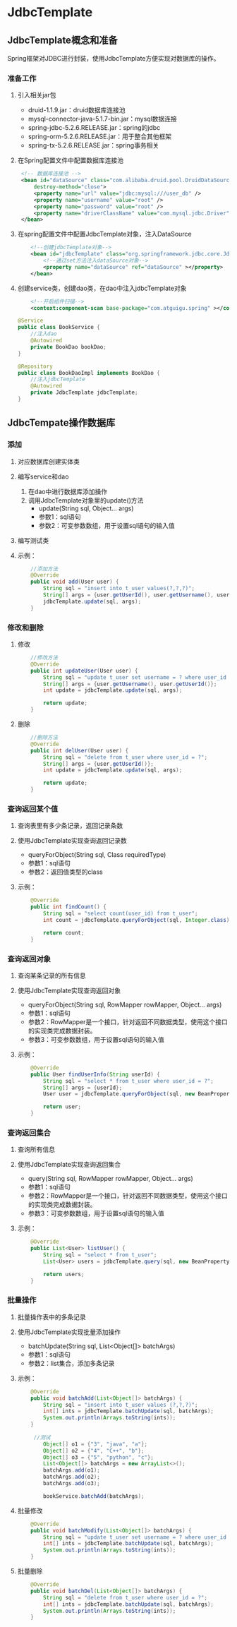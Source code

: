 # JdbcTemplate

## JdbcTemplate概念和准备

Spring框架对JDBC进行封装，使用JdbcTemplate方便实现对数据库的操作。

### 准备工作

1. 引入相关jar包

   - druid-1.1.9.jar：druid数据库连接池
   - mysql-connector-java-5.1.7-bin.jar：mysql数据连接
   - spring-jdbc-5.2.6.RELEASE.jar：spring的jdbc
   - spring-orm-5.2.6.RELEASE.jar：用于整合其他框架
   - spring-tx-5.2.6.RELEASE.jar：spring事务相关

2. 在Spring配置文件中配置数据库连接池

   ```xml
   	<!-- 数据库连接池 -->
   	<bean id="dataSource" class="com.alibaba.druid.pool.DruidDataSource"
   		destroy-method="close">
   		<property name="url" value="jdbc:mysql:///user_db" />
   		<property name="username" value="root" />
   		<property name="password" value="root" />
   		<property name="driverClassName" value="com.mysql.jdbc.Driver" />
   	</bean>
   ```

3. 在spring配置文件中配置JdbcTemplate对象，注入DataSource

   ```xml
       <!--创建jdbcTemplate对象-->
       <bean id="jdbcTemplate" class="org.springframework.jdbc.core.JdbcTemplate">
           <!--通过set方法注入dataSource对象-->
           <property name="dataSource" ref="dataSource" ></property>
       </bean>
   ```

4. 创建service类，创建dao类，在dao中注入jdbcTemplate对象

   ```xml
       <!--开启组件扫描-->
       <context:component-scan base-package="com.atguigu.spring" ></context:component-scan>
   ```

   ```java
   @Service
   public class BookService {
       //注入dao
       @Autowired
       private BookDao bookDao;
   }
   
   @Repository
   public class BookDaoImpl implements BookDao {
       //注入jdbcTemplate
       @Autowired
       private JdbcTemplate jdbcTemplate;
   }
   ```



## JdbcTempate操作数据库

### 添加

1. 对应数据库创建实体类

2. 编写service和dao

   1. 在dao中进行数据库添加操作
   2. 调用JdbcTemplate对象里的update()方法
      - update(String sql, Object... args)
      - 参数1：sql语句
      - 参数2：可变参数数组，用于设置sql语句的输入值

3. 编写测试类

4. 示例：

   ```java
       //添加方法
       @Override
       public void add(User user) {
           String sql = "insert into t_user values(?,?,?)";
           String[] args = {user.getUserId(), user.getUsername(), user.getUstatus()};
           jdbcTemplate.update(sql, args);
       }
   ```

   

### 修改和删除

1. 修改

   ```java
       //修改方法
       @Override
       public int updateUser(User user) {
           String sql = "update t_user set username = ? where user_id = ?";
           String[] args = {user.getUsername(), user.getUserId()};
           int update = jdbcTemplate.update(sql, args);
   
           return update;
       }
   ```

2. 删除

   ```java
       //删除方法
       @Override
       public int delUser(User user) {
           String sql = "delete from t_user where user_id = ?";
           String[] args = {user.getUserId()};
           int update = jdbcTemplate.update(sql, args);
   
           return update;
       }
   ```

   

### 查询返回某个值

1. 查询表里有多少条记录，返回记录条数

2. 使用JdbcTemplate实现查询返回记录数

   - queryForObject(String sql, Class<T> requiredType)
   - 参数1：sql语句
   - 参数2：返回值类型的class

3. 示例：

   ```java
       @Override
       public int findCount() {
           String sql = "select count(user_id) from t_user";
           int count = jdbcTemplate.queryForObject(sql, Integer.class);
   
           return count;
       }
   ```

   

### 查询返回对象

1. 查询某条记录的所有信息

2. 使用JdbcTemplate实现查询返回对象

   - queryForObject(String sql, RowMapper<T> rowMapper, Object... args)
   - 参数1：sql语句
   - 参数2：RowMapper是一个接口，针对返回不同数据类型，使用这个接口的实现类完成数据封装。
   - 参数3：可变参数数组，用于设置sql语句的输入值

3. 示例：

   ```java
       @Override
       public User findUserInfo(String userId) {
           String sql = "select * from t_user where user_id = ?";
           String[] args = {userId};
           User user = jdbcTemplate.queryForObject(sql, new BeanPropertyRowMapper<User>(User.class), args);
   
           return user;
       }
   ```



### 查询返回集合

1. 查询所有信息

2. 使用JdbcTemplate实现查询返回集合

   - query(String sql, RowMapper<T> rowMapper, Object... args)
   - 参数1：sql语句
   - 参数2：RowMapper是一个接口，针对返回不同数据类型，使用这个接口的实现类完成数据封装。
   - 参数3：可变参数数组，用于设置sql语句的输入值

3. 示例：

   ```java
       @Override
       public List<User> listUser() {
           String sql = "select * from t_user";
           List<User> users = jdbcTemplate.query(sql, new BeanPropertyRowMapper<User>(User.class));
   
           return users;
       }
   ```



### 批量操作

1. 批量操作表中的多条记录

2. 使用JdbcTemplate实现批量添加操作

   - batchUpdate(String sql, List<Object[]> batchArgs)
   - 参数1：sql语句
   - 参数2：list集合，添加多条记录

3. 示例：

   ```java
       @Override
       public void batchAdd(List<Object[]> batchArgs) {
           String sql = "insert into t_user values (?,?,?)";
           int[] ints = jdbcTemplate.batchUpdate(sql, batchArgs);
           System.out.println(Arrays.toString(ints));
       }
   	
   		//测试
           Object[] o1 = {"3", "java", "a"};
           Object[] o2 = {"4", "C++", "b"};
           Object[] o3 = {"5", "python", "c"};
           List<Object[]> batchArgs = new ArrayList<>();
           batchArgs.add(o1);
           batchArgs.add(o2);
           batchArgs.add(o3);
   
           bookService.batchAdd(batchArgs);
   ```

4. 批量修改

   ```java
       @Override
       public void batchModify(List<Object[]> batchArgs) {
           String sql = "update t_user set username = ? where user_id = ?";
           int[] ints = jdbcTemplate.batchUpdate(sql, batchArgs);
           System.out.println(Arrays.toString(ints));
       }
   ```

5. 批量删除

   ```java
       @Override
       public void batchDel(List<Object[]> batchArgs) {
           String sql = "delete from t_user where user_id = ?";
           int[] ints = jdbcTemplate.batchUpdate(sql, batchArgs);
           System.out.println(Arrays.toString(ints));
       }
   ```





